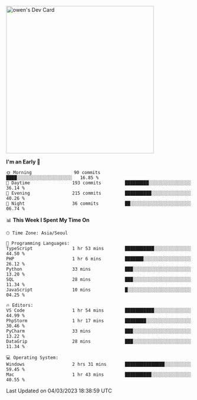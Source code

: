 <a href="https://app.daily.dev/owen_9066"><img src="https://api.daily.dev/devcards/51e5c69f10114f2abe0ae390c27b0828.png?r=hyb" width="400" alt="owen's Dev Card"/></a>

 
 <!--START_SECTION:waka-->
**I'm an Early 🐤** 

```text
🌞 Morning                90 commits          ████░░░░░░░░░░░░░░░░░░░░░   16.85 % 
🌆 Daytime                193 commits         █████████░░░░░░░░░░░░░░░░   36.14 % 
🌃 Evening                215 commits         ██████████░░░░░░░░░░░░░░░   40.26 % 
🌙 Night                  36 commits          ██░░░░░░░░░░░░░░░░░░░░░░░   06.74 % 
```


📊 **This Week I Spent My Time On** 

```text
🕑︎ Time Zone: Asia/Seoul

💬 Programming Languages: 
TypeScript               1 hr 53 mins        ███████████░░░░░░░░░░░░░░   44.50 % 
PHP                      1 hr 6 mins         ███████░░░░░░░░░░░░░░░░░░   26.12 % 
Python                   33 mins             ███░░░░░░░░░░░░░░░░░░░░░░   13.20 % 
SQL                      28 mins             ███░░░░░░░░░░░░░░░░░░░░░░   11.34 % 
JavaScript               10 mins             █░░░░░░░░░░░░░░░░░░░░░░░░   04.25 % 

🔥 Editors: 
VS Code                  1 hr 54 mins        ███████████░░░░░░░░░░░░░░   44.99 % 
PhpStorm                 1 hr 17 mins        ████████░░░░░░░░░░░░░░░░░   30.46 % 
PyCharm                  33 mins             ███░░░░░░░░░░░░░░░░░░░░░░   13.22 % 
DataGrip                 28 mins             ███░░░░░░░░░░░░░░░░░░░░░░   11.34 % 

💻 Operating System: 
Windows                  2 hrs 31 mins       ███████████████░░░░░░░░░░   59.45 % 
Mac                      1 hr 43 mins        ██████████░░░░░░░░░░░░░░░   40.55 % 
```


 Last Updated on 04/03/2023 18:38:59 UTC
<!--END_SECTION:waka-->
